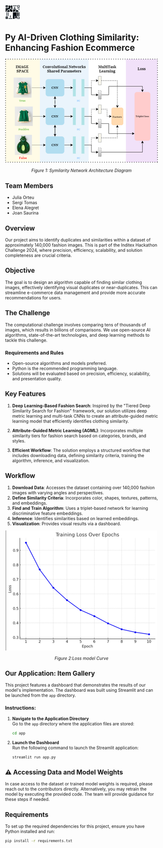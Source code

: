 <img src="images/logo.png" alt="Logo" width="50"/>


# Py AI-Driven Clothing Similarity: Enhancing Fashion Ecommerce
<div style="text-align: center;">
    <img src="images/Diagrama.png" alt="Architecture Diagram"/>
    <p><em>Figure 1: Symilarity Network Architecture Diagram</em></p>
</div>

## Team Members
- Julia Orteu
- Sergi Tomas
- Elena Alegret
- Joan Saurina

## Overview
Our project aims to identify duplicates and similarities within a dataset of approximately 140,000 fashion images. This is part of the Inditex Hackathon Challenge 2024, where precision, efficiency, scalability, and solution completeness are crucial criteria.

## Objective
The goal is to design an algorithm capable of finding similar clothing images, effectively identifying visual duplicates or near-duplicates. This can streamline e-commerce data management and provide more accurate recommendations for users.

## The Challenge
The computational challenge involves comparing tens of thousands of images, which results in billions of comparisons. We use open-source AI algorithms, state-of-the-art technologies, and deep learning methods to tackle this challenge.

### Requirements and Rules
- Open-source algorithms and models preferred.
- Python is the recommended programming language.
- Solutions will be evaluated based on precision, efficiency, scalability, and presentation quality.

  
## Key Features
1. **Deep Learning-Based Fashion Search**: Inspired by the "Tiered Deep Similarity Search for Fashion" framework, our solution utilizes deep metric learning and multi-task CNNs to create an attribute-guided metric learning model that efficiently identifies clothing similarity.

2. **Attribute-Guided Metric Learning (AGML)**: Incorporates multiple similarity tiers for fashion search based on categories, brands, and styles.

3. **Efficient Workflow**: The solution employs a structured workflow that includes downloading data, defining similarity criteria, training the algorithm, inference, and visualization.

## Workflow
1. **Download Data**: Accesses the dataset containing over 140,000 fashion images with varying angles and perspectives.
2. **Define Similarity Criteria**: Incorporates color, shapes, textures, patterns, and embeddings.
3. **Find and Train Algorithm**: Uses a triplet-based network for learning discriminative feature embeddings.
4. **Inference**: Identifies similarities based on learned embeddings.
5. **Visualization**: Provides visual results via a dashboard.
<div style="text-align: center;">
    <img src="images/loss.png" alt="Loss" width="500"/>
    <p><em>Figure 2:Loss model Curve</em></p>
</div>

## Our Application: Item Gallery
This project features a dashboard that demonstrates the results of our model's implementation. The dashboard was built using Streamlit and can be launched from the `app` directory.
### Instructions:
1. **Navigate to the Application Directory**  
   Go to the `app` directory where the application files are stored:
   ```bash
   cd app
   ```
2. **Launch the Dashboard**  
   Run the following command to launch the Streamlit application:
   ```bash
   streamlit run app.py
   ```


## ⚠️ Accessing Data and Model Weights
In case access to the dataset or trained model weights is required, please reach out to the contributors directly. Alternatively, you may retrain the model by executing the provided code. The team will provide guidance for these steps if needed.

## Requirements
To set up the required dependencies for this project, ensure you have Python installed and run:
```bash
pip install -r requirements.txt
```
